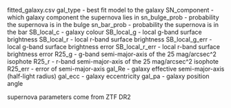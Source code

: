 fitted_galaxy.csv
gal_type - best fit model to the galaxy
SN_component	- which galaxy component the supernova lies in
sn_bulge_prob	- probability the supernova is in the bulge
sn_bar_prob	- probability the supernova is in the bar
SB_local_c	- galaxy colour
SB_local_g	- local g-band surface brightness
SB_local_r	- local r-band surface brightness
SB_local_g_err	- local g-band surface brightness error
SB_local_r_err	- local r-band surface brightness error
R25_g	- g-band semi-major-axis of the 25 mag/arcsec^2 isophote
R25_r	- r-band semi-major-axis of the 25 mag/arcsec^2 isophote
R25_err	- error of  semi-major-axis
gal_Re - galaxy effective semi-major-axis (half-light radius)
gal_ecc	- galaxy eccentricity
gal_pa - galaxy position angle


supernova parameters come from ZTF DR2
